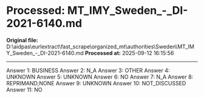 # Processed: MT_IMY_Sweden_-_DI-2021-6140.md

**Original file:** D:\aidpas\eurlextract\fast_scrape\organized_mt\authorities\Sweden\MT_IMY_Sweden_-_DI-2021-6140.md
**Processed at:** 2025-09-12 16:15:56

---

Answer 1: BUSINESS
Answer 2: N_A
Answer 3: OTHER
Answer 4: UNKNOWN
Answer 5: UNKNOWN
Answer 6: NO
Answer 7: N_A
Answer 8: REPRIMAND;NONE
Answer 9: UNKNOWN
Answer 10: NOT_DISCUSSED
Answer 11: NO